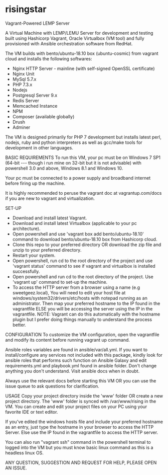 # risingstar
Vagrant-Powered LEMP Server

A Virtual Machine with LEMP/LEMU Server for development and testing built using Hashicorp Vagrant, Oracle Virtualbox (VM tool) and fully provisioned with Ansible orchestration software from RedHat.

The VM builds with bento/ubuntu-18.10 box (ubuntu-cosmic) from vagrant cloud and installs the following softwares:

- Nginx HTTP Server - mainline (with self-signed OpenSSL certificate)
- Nginx Unit
- MySql 5.7.x
- PHP 7.3.x
- Nodejs
- Postgresql Server 9.x
- Redis Server 
- Memcached Instance
- NPM
- Composer (available globally)
- Drush
- Adminer


The VM is designed primarily for PHP 7 development but installs latest perl, nodejs, ruby and python interpreters as well as gcc/make tools for development in other languages.


BASIC REQUIREMENTS
To run this VM, your pc must be on Windows 7 SP1 (64-bit --- though i run mine on 32-bit but it is not advisable) with powershell 3.0 and above, Windows 8.1 and Windows 10.

Your pc must be connected to a power supply and broadband internet before firing up the machine.

It is highly recommended to peruse the vagrant doc at vagrantup.com/docs if you are new to vagrant and virtualization.

SET-UP
- Download and install latest Vagrant.
- Download and install latest Virtualbox (applicable to your pc architecture).
- Open powershell and use 'vagrant box add bento/ubuntu-18.10' command to download bento/ubuntu-18.10 box from Hashicorp cloud.
- Clone this repo to your preferred directory OR download the zip file and unzip to your preferred directory.
- Restart your system.
- Open powershell, run cd to the root directory of the project and use 'vagrant status' command to see if vagrant and virtualbox is installed successfully.
- Open powershell and run cd to the root directory of the project. Use 'vagrant up' command to set-up the machine.
- To access the HTTP server from a browser using a name (e.g sweetgeez.local), You will need to edit your host file at windows/system32/drivers/etc/hosts with notepad running as an administrator. Then map your preferred hostname to the IP found in the vagrantfile ELSE you will be accessing the server using the IP in the vagrantfile. NOTE: Vagrant can do this automatically with the hostname plugin but I prefer doing things manually to understand the process better.


CONFIGURATION
To customize the VM configuration, open the vagrantfile and modify its content before running vagrant up command.

Ansible roles variables are found in ansible/var/all.yml. If you want to install/configure any services not included with this package, kindly look for ansible roles that performs such function on Ansible Galaxy and edit requirements.yml and playbook.yml found in ansible folder. Don't change anything you don't understand. Visit ansible docs when in doubt.

Always use the relevant docs before starting this VM OR you can use the issue queue to ask questions for clarification.


USAGE
Copy your project directory inside the 'www' folder OR create a new project directory. The 'www' folder is synced with /var/www/rising in the VM. You can create and edit your project files on your PC using your favorite IDE or text editor.

If you've edited the windows hosts file and include your preferred hostname as an entry, just type the hostname in your browser to access the HTTP Server. Else use the IP found in the vagrantfile to access the HTTP server.

You can also run "vagrant ssh" command in the powershell terminal to logged into the VM but you must know basic linux command as this is a headless linux OS.

ANY QUESTION, SUGGESTION AND REQUEST FOR HELP, PLEASE OPEN AN ISSUE.
